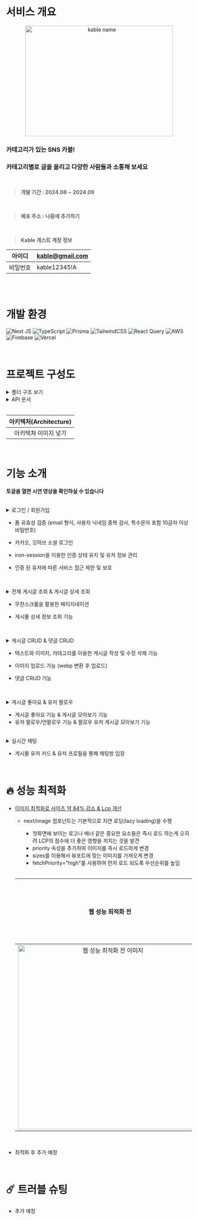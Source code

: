 # 서비스 개요
<div align="center">
  <img src="https://github.com/user-attachments/assets/1fa0531a-9808-4d94-a7cd-357f943b855c" alt="kable name" width="400" height="300" />
</div>

### 카테고리가 있는 SNS 카블!
### 카테고리별로 글을 올리고 다양한 사람들과 소통해 보세요

<br/>

<blockquote>
<p dir="auto">
  <strong>개발 기간 : 2024.08 ~ 2024.09</strong> 
  </p>
</blockquote>

  <br/> 

  <blockquote>
    <p dir="auto">
  <strong>배포 주소 : 나중에 추가하기</strong>
      </p>
</blockquote>
  <br/>
  
   <blockquote>
    <p dir="auto">
<strong>Kable 게스트 계정 정보</strong>
</p>
</blockquote>

<markdown-accessiblity-table data-catalyst=""><table>
<thead>
<tr>
<th align="center">아이디</th>
<th align="left"><a href="kable@gmail.com">kable@gmail.com</a></th>
</tr>
</thead>
<tbody>
<tr>
<td align="center">비밀번호</td>
<td align="left">kable12345!A</td>
</tr>
</tbody>
</table></markdown-accessiblity-table>

<br/>
<br/>


# 개발 환경
![Next JS](https://img.shields.io/badge/Next-14-black?style=for-the-badge&logo=next.js&logoColor=white) ![TypeScript](https://img.shields.io/badge/typescript-%23007ACC.svg?style=for-the-badge&logo=typescript&logoColor=white) ![Prisma](https://img.shields.io/badge/Prisma-3982CE?style=for-the-badge&logo=Prisma&logoColor=white) ![TailwindCSS](https://img.shields.io/badge/tailwindcss-%2338B2AC.svg?style=for-the-badge&logo=tailwind-css&logoColor=white) ![React Query](https://img.shields.io/badge/-React%20Query-FF4154?style=for-the-badge&logo=react%20query&logoColor=white) ![AWS](https://img.shields.io/badge/AWS⠀S3-%23FF9900.svg?style=for-the-badge&logo=amazon-aws&logoColor=white) ![Firebase](https://img.shields.io/badge/firebase-a08021?style=for-the-badge&logo=firebase&logoColor=ffcd34) ![Vercel](https://img.shields.io/badge/vercel-%23000000.svg?style=for-the-badge&logo=vercel&logoColor=white)



<br/>

# 프로젝트 구성도

<details>
  <summary>폴더 구조 보기</summary>

  <br/>
  
  ```
📁 public
├──📁 assets
│   ├──📁 icons
│   └──📁 images
│
📁 app                    # 라우팅 폴더
├──📁 (auth)              # 그룹 라우팅 (auth)
│   ├──📁 create-account
│   ├──📁 enter
│   ├──📁 github
│   │   ├──📁 complete
│   │   └──📁 start
│   └──📁 kakao
│       ├──📁 complete
│       └──📁 start
│
├──📁 (tabs)              # 그룹 라우팅 (tabs)
│   ├──📁 category
│   ├──📁 chats
│   │   └──📁 [id]
│   ├──📁 following
│   ├──📁 home
│   ├──📁 items
│   │   ├──📁 upload
│   │   └──📁 [id]
│   └──📁 profile
│       └──📁 [id]
│
├──📁 api                 # api
│   ├──📁 category
│   ├──📁 items
│   │   └──📁 [id]
│   │      ├──📁 comments
│   │      ├──📁 heart
│   │      └──📁 views
│   ├──📁 user
│   │   └──📁 [id]
│   │      └──📁 follow
│   └──📁 logout
│
📁 hooks                  # React-Query hook (api)
│   
📁 _components
│   ├──📁 chats           # 채팅
│   ├──📁 common          # 공통 (button, 무한스크롤 등)
│   ├──📁 homeSection     # 화면 섹션
│   ├──📁 login           # 로그인
│   └──📁 modal           # 모달창
│
📁 _libs
├──📁 _client             # 클라이언트 관련
├──📁 _server             # 서버 관련
├──📁 config              # aws, firebase config
└──📁 schema              # zod 스키마
```

</details>

<details>
  <summary>API 문서</summary>

  <br/>
  
  - 유저 정보
    - **HTTP Method**: ”GET”
    - **Endpoint**: / api / user
    - 설명 : 현재 인증된 사용자의 정보를 가져옵니다.


- 로그아웃
    - **HTTP Method**: “POST”
    - **Endpoint**: / api / logout
    - 설명 : 현재 인증된 사용자의 쿠키를 제거합니다.
   

- 카테고리 정보
    - **HTTP Method**: ”GET”
    - **Endpoint**: / api / category
    - 설명 : 서버에 저장된 카테고리 정보를 가져옵니다.


- 아이템 정보
    - **HTTP Method**: ”GET”
    - **Endpoint**: / api / items
    - 설명 : 서버에 저장된 아이템 정보를 모두 가져옵니다.


- 아이템 디테일 정보
    - **HTTP Method**: ”GET”
    - **Endpoint**: / api / items / [id]
    - 설명 : 서버에 저장된 아이템 정보를 id를 매칭하여 가져옵니다.
   

- 아이템 삭제
    - **HTTP Method**: ”DELETE”
    - **Endpoint**: / api / items / [id]
    - 설명 : 서버에 저장된 아이템 정보 중 id를 매칭하여 삭제합니다.


- 좋아요 정보
    - **HTTP Method**: ”POST”
    - **Endpoint**: / api / items / [id] / heart
    - 설명 : 사용자가 하트를 누르면 하트를 생성 / 하트를 다시 누르면 하트를 삭제합니다.
    

- 댓글 생성
    - **HTTP Method**: ”POST”
    - **Endpoint**: / api / items / [id] / comments
    - 설명 : 사용자가 폼을 submit하면 현재 로그인 된 userId와 input의 payload를 서버로 전송하여 새로운 댓글을 추가합니다.
   

- 댓글 삭제
    - **HTTP Method**: ”DELETE”
    - **Endpoint**: / api / items / [id] / comments / [commentId]
    - 설명 : 버튼을 누르면 댓글을 삭제합니다.
  

- 댓글 수정
    - **HTTP Method**: ”PUT”
    - **Endpoint**: / api / items / [id] / comments / [commentId]
    - 설명 : 버튼을 누르면 댓글을 수정합니다.
   

- 프로필 페이지 유저 정보
    - **HTTP Method**: ”GET”
    - **Endpoint**: / api / user / [id] / route.ts
    - 설명 : url에 있는 id로 유저 정보를 불러옵니다.
   

- 특정 유저 아이템 들고 오기
    - **HTTP Method**: ”GET”
    - **Endpoint**: / api / items / user / [id] / route.ts
    - 설명 : url에 있는 id로 유저 정보를 불러옵니다.
    

- 아이템 조회수 증가
    - **HTTP Method**: ”POST”
    - **Endpoint**: / api / items / [id] / views / route.ts
    - 설명 : item의 views를 증가시킵니다.
    

- 팔로우 / 팔로잉
    - **HTTP Method**: ”POST”
    - **Endpoint**: / api / items / [id] / follow / route.ts
    - 설명 : 버튼을 눌렀을 때 팔로우 / 언팔로우 합니다.

  </details>

  <br/>

<table>
  <thead>
    <tr>
      <th align="center">아키텍처(Architecture)</th>
    </tr>
  </thead>
<tbody>
  <tr>
    <td align="center">
      아키텍쳐 이미지 넣기
    </td>
    </tr>
  </tbody>
</table>

<br/>

# 기능 소개

__토글을 열면 시연 영상을 확인하실 수 있습니다__

<br/>

<details>
  <summary>로그인 / 회원가입</summary>

  시연 gif 넣기
</details>

* 폼 유효성 검증 (email 형식, 사용자 닉네임 중복 검사, 특수문자 포함 10글자 이상 비밀번호)
* 카카오, 깃허브 소셜 로그인
* iron-session을 이용한 인증 상태 유지 및 유저 정보 관리
* 인증 된 유저에 따른 서비스 접근 제한 및 보호

  <br/>

<details>
  <summary>전체 게시글 조회 & 게시글 상세 조회</summary>

  시연 gif 넣기
</details>

* 무한스크롤을 활용한 페이지네이션
* 게시물 상세 정보 조회 기능

  <br/>

<details>
  <summary>게시글 CRUD & 댓글 CRUD</summary>

  시연 gif 넣기
</details>

* 텍스트와 이미지, 카테고리를 이용한 게시글 작성 및 수정 삭제 기능
* 이미지 업로드 가능 (webp 변환 후 업로드)
* 댓글 CRUD 기능

  <br/>

<details>
  <summary>게시글 좋아요 & 유저 팔로우</summary>

  시연 gif 넣기
</details>

* 게시글 좋아요 기능 & 게시글 모아보기 기능
* 유저 팔로우/언팔로우 기능 & 팔로우 유저 게시글 모아보기 기능

<br/>

<details>
  <summary>실시간 채팅</summary>

  시연 gif 넣기
</details>

* 게시물 유저 카드 & 유저 프로필을 통해 채팅방 입장

<br/>

# 🔥 성능 최적화
* [이미지 최적화로 사이즈 약 84% 감소 & Lcp 개선](https://taehyeon-smilestudy.tistory.com/51)
  * next/image 컴포넌트는 기본적으로 지연 로딩(lazy loading)을 수행
    * 첫화면에 보이는 로고나 배너 같은 중요한 요소들은 즉시 로드 하는게 오히려 LCP의 점수에 더 좋은 영향을 끼치는 것을 발견
    * priority 속성을 추가하여 이미지를 즉시 로드하게 변경
    * sizes를 이용해서 뷰포트에 맞는 이미지를 가져오게 변경
    * fetchPriority="high"를 사용하여 먼저 로드 되도록 우선순위를 높임
   
    <br/>
   
  <table>
    <thead>
      <tr>
        <th align="center">웹 성능 최적화 전</th>
        <th align="center">웹 성능 최적화 후</th>
        </tr>
      </thead>
        <tbody>
        <tr>
        <td align="center">
          <img src="https://github.com/user-attachments/assets/31a0daa8-bce0-48ea-9c1d-36b4bbabfc2e" alt="웹 성능 최적화 전 이미지" width="500px" style="max-width: 100%;">
        </td>
        <td align="center">
         최적화 후 개선 이미지 넣기
        </td>
      </tr>
    </tbody>
  </table>

   <br/>
   
* 최적화 후 추가 예정

<br/>

# ☄️ 트러블 슈팅
* 추가 예정






















